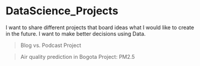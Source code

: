 # DataScience_Projects
I want to share different projects that board ideas what I would like to create in the future. I want to make better decisions using Data.

> Blog vs. Podcast Project

> Air quality prediction in Bogota Project: PM2.5
